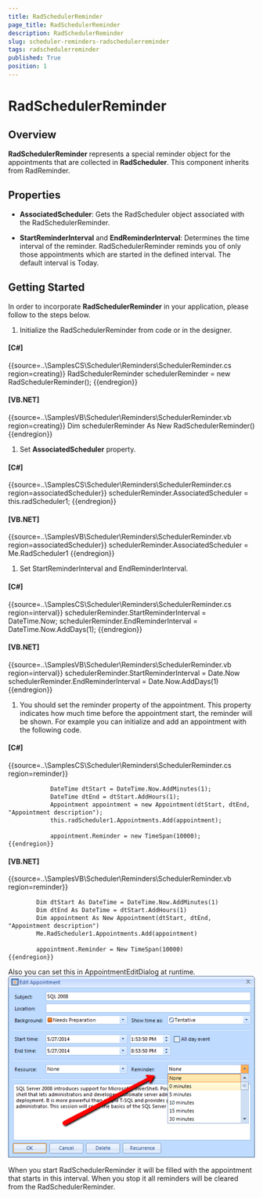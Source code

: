 ```yaml
---
title: RadSchedulerReminder
page_title: RadSchedulerReminder
description: RadSchedulerReminder
slug: scheduler-reminders-radschedulerreminder
tags: radschedulerreminder
published: True
position: 1
---
```


# RadSchedulerReminder



## Overview

__RadSchedulerReminder__ represents a special reminder object for the
          appointments that are collected in __RadScheduler__. This component inherits from
          RadReminder.
        

## Properties

* __AssociatedScheduler__: Gets the RadScheduler object
              associated with the RadSchedulerReminder.
            

* __StartReminderInterval__ and
              __EndReminderInterval__: Determines the time interval of the
              reminder. RadSchedulerReminder reminds you of only those appointments which
              are started in the defined interval. The default interval is Today.
            

## Getting Started

In order to incorporate __RadSchedulerReminder__ in your application, please
          follow to the steps below.
        

1. Initialize the RadSchedulerReminder from code or in the designer.
            

#### __[C#]__

{{source=..\SamplesCS\Scheduler\Reminders\SchedulerReminder.cs region=creating}}
	            RadSchedulerReminder schedulerReminder = new RadSchedulerReminder();
	{{endregion}}



#### __[VB.NET]__

{{source=..\SamplesVB\Scheduler\Reminders\SchedulerReminder.vb region=creating}}
	        Dim schedulerReminder As New RadSchedulerReminder()
	{{endregion}}



1. Set __AssociatedScheduler__ property.
            

#### __[C#]__

{{source=..\SamplesCS\Scheduler\Reminders\SchedulerReminder.cs region=associatedScheduler}}
	            schedulerReminder.AssociatedScheduler = this.radScheduler1;
	{{endregion}}



#### __[VB.NET]__

{{source=..\SamplesVB\Scheduler\Reminders\SchedulerReminder.vb region=associatedScheduler}}
	        schedulerReminder.AssociatedScheduler = Me.RadScheduler1
	{{endregion}}



1. Set StartReminderInterval and EndReminderInterval.

#### __[C#]__

{{source=..\SamplesCS\Scheduler\Reminders\SchedulerReminder.cs region=interval}}
	            schedulerReminder.StartReminderInterval = DateTime.Now;
	            schedulerReminder.EndReminderInterval = DateTime.Now.AddDays(1);
	{{endregion}}



#### __[VB.NET]__

{{source=..\SamplesVB\Scheduler\Reminders\SchedulerReminder.vb region=interval}}
	        schedulerReminder.StartReminderInterval = Date.Now
	        schedulerReminder.EndReminderInterval = Date.Now.AddDays(1)
	{{endregion}}



1. You should set the reminder property of the appointment. This property indicates how much time before the appointment start, the reminder will be shown. 
              For example you can initialize and add an appointment with the following code.
            

#### __[C#]__

{{source=..\SamplesCS\Scheduler\Reminders\SchedulerReminder.cs region=reminder}}
	
	            DateTime dtStart = DateTime.Now.AddMinutes(1);
	            DateTime dtEnd = dtStart.AddHours(1);
	            Appointment appointment = new Appointment(dtStart, dtEnd, "Appointment description");
	            this.radScheduler1.Appointments.Add(appointment);
	            
	            appointment.Reminder = new TimeSpan(10000);
	{{endregion}}



#### __[VB.NET]__

{{source=..\SamplesVB\Scheduler\Reminders\SchedulerReminder.vb region=reminder}}
	
	        Dim dtStart As DateTime = DateTime.Now.AddMinutes(1)
	        Dim dtEnd As DateTime = dtStart.AddHours(1)
	        Dim appointment As New Appointment(dtStart, dtEnd, "Appointment description")
	        Me.RadScheduler1.Appointments.Add(appointment)
	
	        appointment.Reminder = New TimeSpan(10000)
	{{endregion}}

Also you can set this in AppointmentEditDialog at runtime.![scheduler-reminders-radschedulerreminder 001](images/scheduler-reminders-radschedulerreminder001.png)

When you start RadSchedulerReminder it will be filled with the appointment that starts in this interval.
          When you stop it all reminders will be cleared from the RadSchedulerReminder.
        
